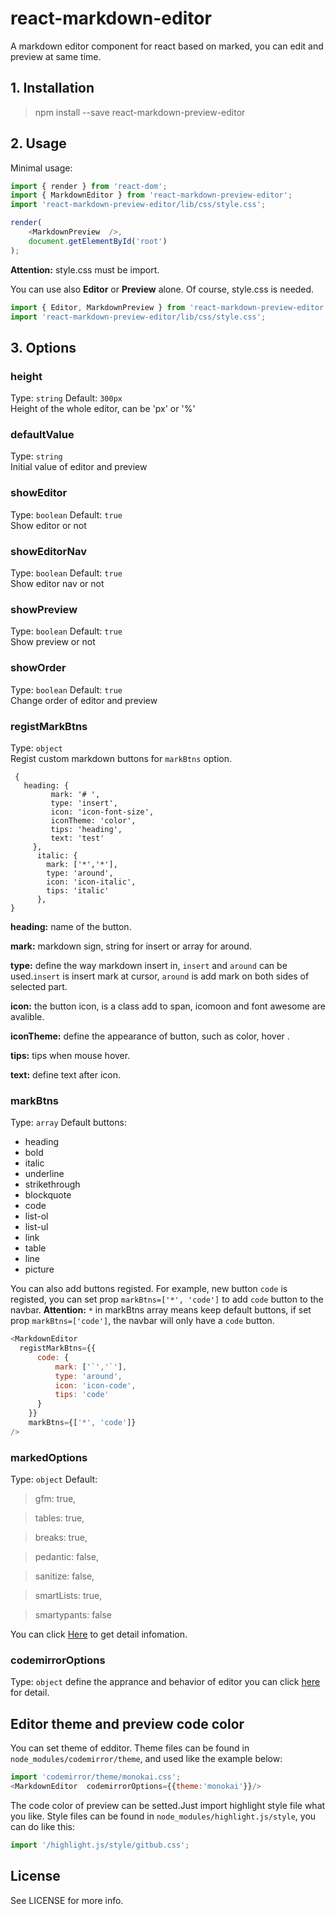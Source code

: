 # react-markdown-editor
A markdown editor component for react based on marked, you can edit and preview at same time.

## 1. Installation 
> npm install --save react-markdown-preview-editor

## 2. Usage
Minimal usage:
```js
import { render } from 'react-dom';
import { MarkdownEditor } from 'react-markdown-preview-editor';
import 'react-markdown-preview-editor/lib/css/style.css';

render(
    <MarkdownPreview  />,
    document.getElementById('root')
);
```
**Attention:** style.css must be import.


You can use also **Editor** or  **Preview** alone. Of course, style.css is needed.
```js
import { Editor, MarkdownPreview } from 'react-markdown-preview-editor';
import 'react-markdown-preview-editor/lib/css/style.css';
```
## 3. Options
### height
Type: `string` Default: `300px`  
Height of the whole editor, can be 'px' or '%'

### defaultValue
Type: `string`  
Initial value of editor and preview

### showEditor
Type: `boolean` Default: `true`  
Show editor or not

### showEditorNav
Type: `boolean` Default: `true`  
Show editor nav or not

### showPreview
Type: `boolean` Default: `true`  
Show preview or not

### showOrder
Type: `boolean` Default: `true`  
Change order of editor and preview 

### registMarkBtns
Type: `object`  
Regist custom markdown buttons for `markBtns` option.

```
 {
   heading: {
         mark: '# ',
         type: 'insert',
         icon: 'icon-font-size',
         iconTheme: 'color',
         tips: 'heading',
         text: 'test'
     },
      italic: {
        mark: ['*','*'],
        type: 'around',
        icon: 'icon-italic',
        tips: 'italic'
      },
}
```
**heading:** name of the button.

**mark:** markdown sign, string for insert or array for around.

**type:** define the way markdown insert in, `insert` and `around` can be used.`insert` is insert mark at cursor, `around` is add mark  on both sides of selected part.

**icon:** the button icon, is a class add to span, icomoon and font awesome are avalible.

**iconTheme:** define the appearance of button, such as color, hover .

**tips:** tips when mouse hover.

**text:** define text after icon.

### markBtns
Type: `array`
Default buttons: 
* heading
* bold
* italic
* underline
* strikethrough
* blockquote
* code
* list-ol
* list-ul
* link
* table
* line
* picture

You can also add buttons registed. For example, new button `code` is registed, you can set prop `markBtns=['*', 'code']` to add `code` button to the navbar. 
**Attention:** `*` in markBtns array means keep default buttons, if  set prop `markBtns=['code']`, the navbar will only have a `code` button.
```js
<MarkdownEditor 
  registMarkBtns={{ 
      code: {
          mark: ['`','`'],
          type: 'around',
          icon: 'icon-code',
          tips: 'code'
      }
    }}
    markBtns={['*', 'code']}
/>
```
### markedOptions
Type: `object` 
Default:
> gfm: true,

> tables: true,

>breaks: true,

>pedantic: false,

>sanitize: false,

>smartLists: true,

>smartypants: false

You can click [Here](https://github.com/chjj/marked/blob/master/README.md#options-1) to get detail infomation.
### codemirrorOptions
Type: `object` 
define the apprance and behavior of editor
you can click [here](http://codemirror.net/doc/manual.html#config) for detail.

## Editor theme and preview code color
You can set theme of edditor. Theme files can be found in `node_modules/codemirror/theme`, and used like the example below:
```js
import 'codemirror/theme/monokai.css';
<MarkdownEditor  codemirrorOptions={{theme:'monokai'}}/>
```
The code color of preview can be setted.Just import highlight style file what you like. Style files can be found in `node_modules/highlight.js/style`, you can do like this:
```js
import '/highlight.js/style/gitbub.css';
```

## License
See LICENSE for more info.
